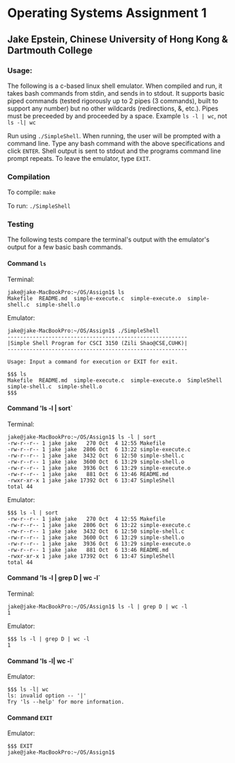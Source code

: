 # Operating Systems Assignment 1
## Jake Epstein, Chinese University of Hong Kong & Dartmouth College

### Usage:

The following is a c-based linux shell emulator. When compiled and run, it takes bash commands from stdin, and sends in to stdout. It supports basic piped commands (tested rigorously up to 2 pipes (3 commands), built to support any number) but no other wildcards (redirections, &, etc.). Pipes must be preceeded by and proceeded by a space. Example `ls -l | wc`, not `ls -l| wc`

Run using `./SimpleShell`. When running, the user will be prompted with a command line. Type any bash command with the above specifications and click `ENTER`. Shell output is sent to stdout and the programs command line prompt repeats. To leave the emulator, type `EXIT`.

### Compilation

To compile: `make`

To run: `./SimpleShell`

### Testing

The following tests compare the terminal's output with the emulator's output for a few basic bash commands.

#### Command `ls`

Terminal:
```
jake@jake-MacBookPro:~/OS/Assign1$ ls
Makefile  README.md  simple-execute.c  simple-execute.o  simple-shell.c  simple-shell.o
```

Emulator:
```
jake@jake-MacBookPro:~/OS/Assign1$ ./SimpleShell
---------------------------------------------------------
|Simple Shell Program for CSCI 3150 (Zili Shao@CSE,CUHK)|
---------------------------------------------------------

Usage: Input a command for execution or EXIT for exit. 

$$$ ls 
Makefile  README.md  simple-execute.c  simple-execute.o  SimpleShell  simple-shell.c  simple-shell.o
$$$ 
```

#### Command 'ls -l | sort`

Terminal:
```
jake@jake-MacBookPro:~/OS/Assign1$ ls -l | sort
-rw-r--r-- 1 jake jake   270 Oct  4 12:55 Makefile
-rw-r--r-- 1 jake jake  2806 Oct  6 13:22 simple-execute.c
-rw-r--r-- 1 jake jake  3432 Oct  6 12:50 simple-shell.c
-rw-r--r-- 1 jake jake  3600 Oct  6 13:29 simple-shell.o
-rw-r--r-- 1 jake jake  3936 Oct  6 13:29 simple-execute.o
-rw-r--r-- 1 jake jake   881 Oct  6 13:46 README.md
-rwxr-xr-x 1 jake jake 17392 Oct  6 13:47 SimpleShell
total 44
```

Emulator:
```
$$$ ls -l | sort 
-rw-r--r-- 1 jake jake   270 Oct  4 12:55 Makefile
-rw-r--r-- 1 jake jake  2806 Oct  6 13:22 simple-execute.c
-rw-r--r-- 1 jake jake  3432 Oct  6 12:50 simple-shell.c
-rw-r--r-- 1 jake jake  3600 Oct  6 13:29 simple-shell.o
-rw-r--r-- 1 jake jake  3936 Oct  6 13:29 simple-execute.o
-rw-r--r-- 1 jake jake   881 Oct  6 13:46 README.md
-rwxr-xr-x 1 jake jake 17392 Oct  6 13:47 SimpleShell
total 44
```

#### Command 'ls -l | grep D | wc -l`

Terminal:
```
jake@jake-MacBookPro:~/OS/Assign1$ ls -l | grep D | wc -l
1
```

Emulator:
```
$$$ ls -l | grep D | wc -l
1
```

#### Command 'ls -l| wc -l`

Emulator:
```
$$$ ls -l| wc
ls: invalid option -- '|'
Try 'ls --help' for more information.
```

#### Command `EXIT`

Emulator:
```
$$$ EXIT
jake@jake-MacBookPro:~/OS/Assign1$
```

